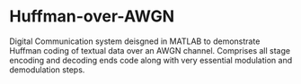 # Huffman-over-AWGN
Digital Communication system deisgned in MATLAB to demonstrate Huffman coding of textual data over an AWGN channel. 
Comprises all stage encoding and decoding ends code along with very essential modulation and demodulation steps.
